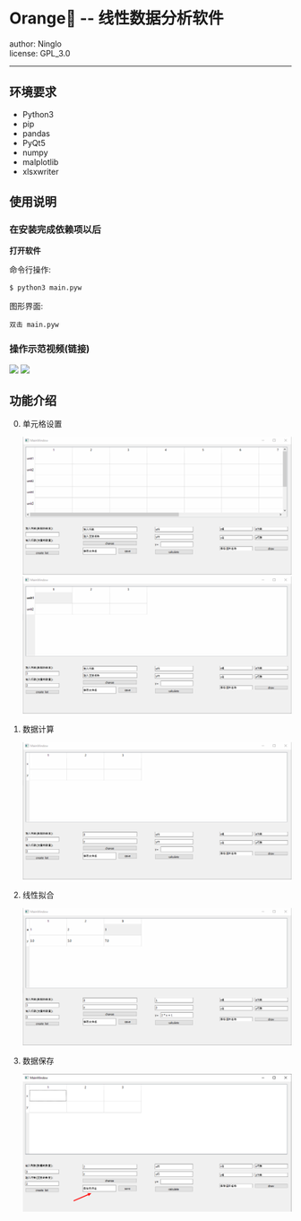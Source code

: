 # Orange🍊 -- 线性数据分析软件

author: Ninglo        
license: GPL_3.0

---


## 环境要求

* Python3
* pip
* pandas
* PyQt5
* numpy
* malplotlib
* xlsxwriter

## 使用说明

### 在安装完成依赖项以后

**打开软件**

命令行操作:
```bash
$ python3 main.pyw
```
图形界面:
```
双击 main.pyw
```

### 操作示范视频(链接)

![](intro1)
![](intro2)


## 功能介绍

0. 单元格设置

    ![](setCells.gif)
    ![](setName.gif)

1. 数据计算

    ![](calculate.gif)

2. 线性拟合

    ![](draw.gif)

3. 数据保存

    ![](saveData.png)
